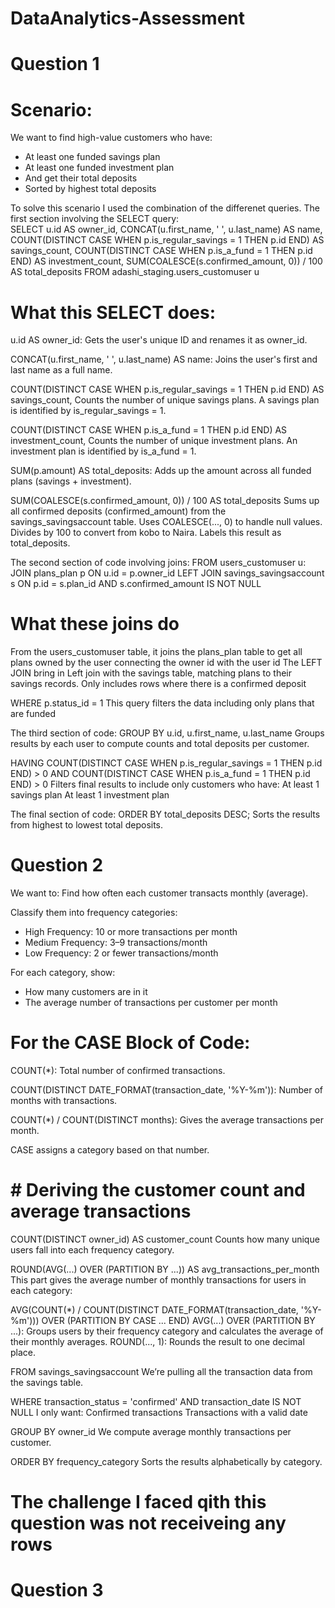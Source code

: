 # DataAnalytics-Assessment
# Question 1
# Scenario:
We want to find high-value customers who have:
- At least one funded savings plan
- At least one funded investment plan
- And get their total deposits
- Sorted by highest total deposits

To solve this scenario I used the combination of the differenet queries.
The first section involving the SELECT query:  
SELECT 
    u.id AS owner_id,
    CONCAT(u.first_name, ' ', u.last_name) AS name,
    COUNT(DISTINCT CASE WHEN p.is_regular_savings = 1 THEN p.id END) AS savings_count,
    COUNT(DISTINCT CASE WHEN p.is_a_fund = 1 THEN p.id END) AS investment_count,
    SUM(COALESCE(s.confirmed_amount, 0)) / 100 AS total_deposits
FROM 
    adashi_staging.users_customuser u

# What this SELECT does:
u.id AS owner_id:
Gets the user's unique ID and renames it as owner_id.

CONCAT(u.first_name, ' ', u.last_name) AS name:
Joins the user's first and last name as a full name.

COUNT(DISTINCT CASE WHEN p.is_regular_savings = 1 THEN p.id END) AS savings_count,
Counts the number of unique savings plans.
A savings plan is identified by is_regular_savings = 1.

COUNT(DISTINCT CASE WHEN p.is_a_fund = 1 THEN p.id END) AS investment_count,
Counts the number of unique investment plans.
An investment plan is identified by is_a_fund = 1.

SUM(p.amount) AS total_deposits:
Adds up the amount across all funded plans (savings + investment).

SUM(COALESCE(s.confirmed_amount, 0)) / 100 AS total_deposits
Sums up all confirmed deposits (confirmed_amount) from the savings_savingsaccount table.
Uses COALESCE(..., 0) to handle null values.
Divides by 100 to convert from kobo to Naira.
Labels this result as total_deposits.

The second section of code involving joins:
FROM users_customuser u:
JOIN plans_plan p ON u.id = p.owner_id
LEFT JOIN 
savings_savingsaccount s ON p.id = s.plan_id AND s.confirmed_amount IS NOT NULL

# What these joins do
From the users_customuser table, it joins the plans_plan table to get all plans owned by the user connecting the owner id with the user id
The LEFT JOIN bring in Left join with the savings table, matching plans to their savings records.
Only includes rows where there is a confirmed deposit

WHERE 
    p.status_id = 1
This query filters the data including only  plans that are funded

The third section of code:
GROUP BY u.id, u.first_name, u.last_name
Groups results by each user to compute counts and total deposits per customer.

HAVING 
    COUNT(DISTINCT CASE WHEN p.is_regular_savings = 1 THEN p.id END) > 0
    AND COUNT(DISTINCT CASE WHEN p.is_a_fund = 1 THEN p.id END) > 0
Filters final results to include only customers who have:
At least 1 savings plan
At least 1 investment plan

The final section of code:
ORDER BY total_deposits DESC;
Sorts the results from highest to lowest total deposits.

# Question 2
We want to:
Find how often each customer transacts monthly (average).

Classify them into frequency categories:
- High Frequency: 10 or more transactions per month
- Medium Frequency: 3–9 transactions/month
- Low Frequency: 2 or fewer transactions/month

For each category, show:
- How many customers are in it
- The average number of transactions per customer per month

# For the CASE Block of Code:
COUNT(*): Total number of confirmed transactions.

COUNT(DISTINCT DATE_FORMAT(transaction_date, '%Y-%m')): Number of months with transactions.

COUNT(*) / COUNT(DISTINCT months): Gives the average transactions per month.

CASE assigns a category based on that number.

# # Deriving the customer count and average transactions
COUNT(DISTINCT owner_id) AS customer_count
Counts how many unique users fall into each frequency category.

ROUND(AVG(...) OVER (PARTITION BY ...)) AS avg_transactions_per_month
This part gives the average number of monthly transactions for users in each category:

AVG(COUNT(*) / COUNT(DISTINCT DATE_FORMAT(transaction_date, '%Y-%m')))
OVER (PARTITION BY CASE ... END)
AVG(...) OVER (PARTITION BY ...): Groups users by their frequency category and calculates the average of their monthly averages.
ROUND(..., 1): Rounds the result to one decimal place.

FROM savings_savingsaccount
We’re pulling all the transaction data from the savings table.

WHERE transaction_status = 'confirmed' AND transaction_date IS NOT NULL
I only want:
Confirmed transactions
Transactions with a valid date

GROUP BY owner_id
We compute average monthly transactions per customer.

ORDER BY frequency_category
Sorts the results alphabetically by category. 

# The challenge I faced qith this question was not receiveing any rows

# Question 3

